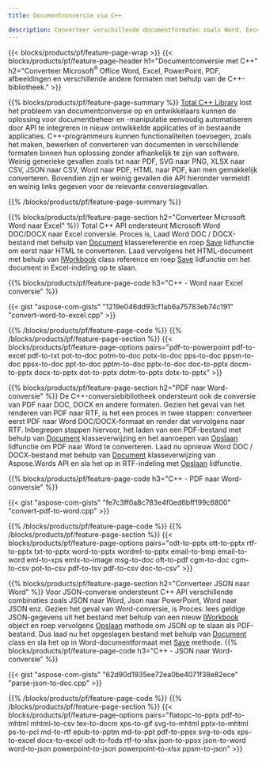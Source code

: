 ```yaml
---
title: Documentconversie via C++ 

description: Converteer verschillende documentformaten zoals Word, Excel, PowerPoint, PDF, JSON, afbeeldingen en meer met behulp van C++ API. 
---
```


{{< blocks/products/pf/feature-page-wrap >}}
{{< blocks/products/pf/feature-page-header h1="Documentconversie met C++" h2="Converteer Microsoft<sup>&reg;</sup> Office Word, Excel, PowerPoint, PDF, afbeeldingen en verschillende andere formaten met behulp van de C++-bibliotheek." >}}

{{% blocks/products/pf/feature-page-summary %}}
[Total C++ Library](https://products.aspose.com/total/cpp/) lost het probleem van documentconversie op en ontwikkelaars kunnen de oplossing voor documentbeheer en -manipulatie eenvoudig automatiseren door API te integreren in nieuw ontwikkelde applicaties of in bestaande applicaties. C++-programmeurs kunnen functionaliteiten toevoegen, zoals het maken, bewerken of converteren van documenten in verschillende formaten binnen hun oplossing zonder afhankelijk te zijn van software. Weinig generieke gevallen zoals txt naar PDF, SVG naar PNG, XLSX naar CSV, JSON naar CSV, Word naar PDF, HTML naar PDF, kan men gemakkelijk converteren. Bovendien zijn er weinig gevallen die API hieronder vermeldt en weinig links gegeven voor de relevante conversiegevallen. 

{{% /blocks/products/pf/feature-page-summary  %}}

{{% blocks/products/pf/feature-page-section  h2="Converteer Microsoft Word naar Excel" %}}
Total C++ API ondersteunt Microsoft Word DOC/DOCX naar Excel conversie.  Proces is, Laad Word DOC / DOCX-bestand met behulp van [Document](https://reference.aspose.com/words/cpp/class/aspose.words.document) klassereferentie en roep [Save](https://reference.aspose.com/words/cpp/class/aspose.words.document#save_string_saveformat) lidfunctie om eerst naar HTML te converteren. Laad vervolgens het HTML-document met behulp van [IWorkbook](https://reference.aspose.com/cells/cpp/class/aspose.cells.i_workbook) class reference en roep [Save](https://reference.aspose.com/cells/cpp/class/aspose.cells.i_workbook#a5dc7de23f7ceba76a05dc1d49f51502e) lidfunctie om het document in Excel-indeling op te slaan. 

{{% blocks/products/pf/feature-page-code h3="C++ - Word naar Excel conversie" %}}

{{< gist "aspose-com-gists" "1219e046dd93cf1ab6a75783eb74c191" "convert-word-to-excel.cpp" >}}

{{% /blocks/products/pf/feature-page-code  %}}
{{% /blocks/products/pf/feature-page-section %}}
{{< blocks/products/pf/feature-page-options pairs="pdf-to-powerpoint pdf-to-excel pdf-to-txt pot-to-doc potm-to-doc potx-to-doc pps-to-doc ppsm-to-doc ppsx-to-doc ppt-to-doc pptm-to-doc pptx-to-doc doc-to-pptx docm-to-pptx docx-to-pptx dot-to-pptx dotm-to-pptx dotx-to-pptx" >}}

{{% blocks/products/pf/feature-page-section  h2="PDF naar Word-conversie" %}}
De C++-conversiebibliotheek ondersteunt ook de conversie van PDF naar DOC, DOCX en andere formaten. Gezien het geval van het renderen van PDF naar RTF, is het een proces in twee stappen: converteer eerst PDF naar Word DOC/DOCX-formaat en render dat vervolgens naar RTF. Inbegrepen stappen hiervoor, het laden van een PDF-bestand met behulp van [Document](https://reference.aspose.com/pdf/cpp/class/aspose.pdf.document) klasseverwijzing en het aanroepen van [Opslaan](https://reference.aspose.com/pdf/cpp/class/aspose.pdf.document#adb8061c585440fde49c1263e68837f01) lidfunctie om PDF naar Word te converteren. Laad nu opnieuw Word DOC / DOCX-bestand met behulp van [Document](https://reference.aspose.com/words/cpp/class/aspose.words.document) klasseverwijzing van Aspose.Words API en sla het op in RTF-indeling met [Opslaan](https://reference.aspose.com/words/cpp/class/aspose.words.document#save_stream_saveformat) lidfunctie.

{{% blocks/products/pf/feature-page-code h3="C++ - PDF naar Word-conversie" %}}

{{< gist "aspose-com-gists" "fe7c3ff0a8c783e4f0ed6bff199c6800" "convert-pdf-to-word.cpp" >}}

{{% /blocks/products/pf/feature-page-code  %}}
{{% /blocks/products/pf/feature-page-section %}}
{{< blocks/products/pf/feature-page-options pairs="odt-to-pptx ott-to-pptx rtf-to-pptx txt-to-pptx word-to-pptx wordml-to-pptx email-to-bmp email-to-word eml-to-xps emlx-to-image msg-to-doc oft-to-pdf cgm-to-doc cgm-to-csv pot-to-csv pdf-to-tsv pdf-to-csv doc-to-csv" >}}

{{% blocks/products/pf/feature-page-section  h2="Converteer JSON naar Word" %}}
Voor JSON-conversie ondersteunt C++ API verschillende combinaties zoals JSON naar Word, Json naar PowerPoint, Word naar JSON enz. Gezien het geval van Word-conversie, is Proces: lees geldige JSON-gegevens uit het bestand met behulp van een nieuw [IWorkbook](https://reference.aspose.com/cells/cpp/class/aspose.cells.i_workbook) object en roep vervolgens [Opslaan](https://reference.aspose.com/cells/cpp/class/aspose.cells.i_workbook#a9460f52a2dec8f4bf623a4905167d997) methode om JSON op te slaan als PDF-bestand. Dus laad nu het opgeslagen bestand met behulp van [Document](https://reference.aspose.com/words/cpp/class/aspose.words.document) class en sla het op in Word-documentformaat met [Save](https://reference.aspose.com/words/cpp/class/aspose.words.document#save_string_saveformat) methode.
{{% blocks/products/pf/feature-page-code h3="C++ - JSON naar Word-conversie" %}}

{{< gist "aspose-com-gists" "62d90d1935ee72ea0be4071f38e82ece" "parse-json-to-doc.cpp" >}}


{{% /blocks/products/pf/feature-page-code  %}}
{{% /blocks/products/pf/feature-page-section %}}
{{< blocks/products/pf/feature-page-options pairs="flatopc-to-pptx pdf-to-mhtml mhtml-to-csv tex-to-docm xps-to-gif svg-to-mhtml pptx-to-mhtml ps-to-pcl md-to-rtf epub-to-pptm md-to-ppt pdf-to-ppsx svg-to-ods xps-to-excel docx-to-excel odt-to-fods rtf-to-xlsx json-to-ppsx json-to-word word-to-json powerpoint-to-json powerpoint-to-xlsx ppsm-to-json" >}}